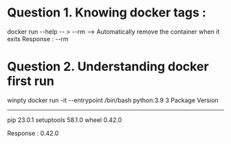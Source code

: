 # Question 1. Knowing docker tags : 
docker run --help -- > --rm -->  Automatically remove the container when it exits
Response : --rm

# Question 2. Understanding docker first run
winpty docker run -it --entrypoint /bin/bash python:3.9
3 
Package    Version
---------- -------
pip        23.0.1
setuptools 58.1.0
wheel      0.42.0

Response : 0.42.0
